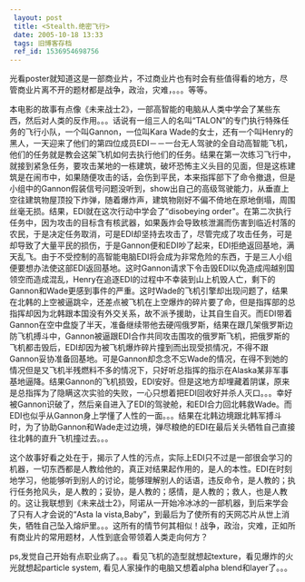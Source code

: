 ```yaml
---
 layout: post
 title: <Stealth.绝密飞行>
 date: 2005-10-18 13:33
 tags: 旧博客存档
 ref_id: 1536954698756
---
```

光看poster就知道这是一部商业片，不过商业片也有时会有些值得看的地方，尽管商业片离不开的题材都是战争，政治，灾难，。。。等等。



本电影的故事有点像《未来战士2》，一部高智能的电脑从人类中学会了某些东西，然后对人类的反作用。。。话说有一组三人的名叫“TALON”的专门执行特殊任务的飞行小队，一个叫Gannon，一位叫Kara
Wade的女士，还有一个叫Henry的黑人，一天迎来了他们的第四位成员EDI－－一台无人驾驶的全自动高智能飞机，他们的任务就是教会这架飞机如何去执行他们的任务。结果在第一次练习飞行中，就接到紧急任务，要攻击某地的一栋建筑，破坏恐怖主义头目的见面，但是这栋建筑是在闹市中，如果随便攻击的话，会伤到平民，本来指挥部下了命令撤退，但是小组中的Gannon假装信号问题没听到，show出自己的高级驾驶能力，从垂直上空往建筑物屋顶投下炸弹，随着爆炸声，建筑物刚好不偏不倚地在原地倒塌，周围丝毫无损。结果，EDI就在这次行动中学会了“disobeying
order"。在第二次执行任务中，因为攻击的目标含有核武器，如果轰炸会导致核泄漏而伤害到临近村落的农民，于是决定任务取消，可是EDI却坚持去攻击了，尽管完成了攻击任务，可是却导致了大量平民的损伤，于是Gannon便和EDI吵了起来，EDI拒绝返回基地，满天乱飞。由于不受控制的高智能电脑EDI将会成为非常危险的东西，于是三人小组便要想办法使这部EDI返回基地。这时Gannon请求下令击毁EDI以免造成闯越别国领空而造成混乱，Henry在追逐EDI的过程中不幸装到山上机毁人亡，剩下的Gannon和Wade更感到事件的严重。这时Wade的飞机引擎却出现问题了，结果在北韩的上空被逼跳伞，还差点被飞机在上空爆炸的碎片要了命，但是指挥部的总指挥却因为北韩跟本国没有外交关系，故不派予援助，让其自生自灭。而EDI带着Gannon在空中盘旋了半天，准备继续带他去硬闯俄罗斯，结果在跟几架俄罗斯边防飞机搏斗中，Gannon被逼跟EDI合作共同攻击围攻的俄罗斯飞机，把俄罗斯的飞机都击毁后，EDI却因为被飞机爆炸碎片撞到而出现受损情况，不得不跟Gannon妥协准备回基地。可是Gannon却念念不忘Wade的情况，在得不到她的情况但是又飞机半残燃料不多的情况下，只好听总指挥的指示在Alaska某非军事基地逼降。结果Gannon的飞机损毁，EDI安好。但是这地方却埋藏着阴谋，原来是总指挥为了隐瞒这次实验的失败，一心只想着把EDI回收好并杀人灭口。。。幸好被Gannon识破了，然后亲自进入了EDI的驾驶舱，和EDI合力回北韩救Wade。而EDI也似乎从Gannon身上学懂了人性的一面。。。结果在北韩边境跟北韩军搏斗时，为了协助Gannon和Wade走过边境，弹尽粮绝的EDI在最后关头牺牲自己直接往北韩的直升飞机撞过去。。。



这个故事好看之处在于，揭示了人性的污点，实际上EDI只不过是一部很会学习的机器，一切东西都是人教给他的，真正对结果起作用的，是人的本性。EDI在时刻地学习，他能够听到别人的讨论，能够理解别人的话语，违反命令，是人教的；执行任务抢风头，是人教的；妥协，是人教的；感情，是人教的；救人，也是人教的。这让我联想到《未来战士2》，阿诺从一开始冷冰冰的一部机器，到后来学会了只有人才会说的“Asta
la
vista,Baby”，到最后为了使所有的天网芯片从世上消失，牺牲自己坠入熔炉里。。。这所有的情节何其相似！战争，政治，灾难，正如所有商业片的常用题材，人性到底会带领着人类走向何方？



ps,发觉自己开始有点职业病了。。。看见飞机的造型就想起texture，看见爆炸的火光就想起particle system,
看见人家操作的电脑又想着alpha blend和layer了。。。

